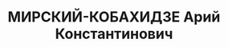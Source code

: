 ---
title: МИРСКИЙ-КОБАХИДЗЕ Арий Константинович
description: 'Род. в 1894, Зугдиди, грузин, обр.: высшее, член ВКП(б). Проживал: Москва.
  Начальник Красноярской ж.д.

  Арестован 10.10.1936. Обв. в участии в троцкистской к.-р. организации. Приговор:
  ВК ВС СССР, 04.02.1939 – ВМН. Расстрелян 19.03.1939, г.Москва.

  Реабилитирован ВК ВС СССР 21.08.1958'
---